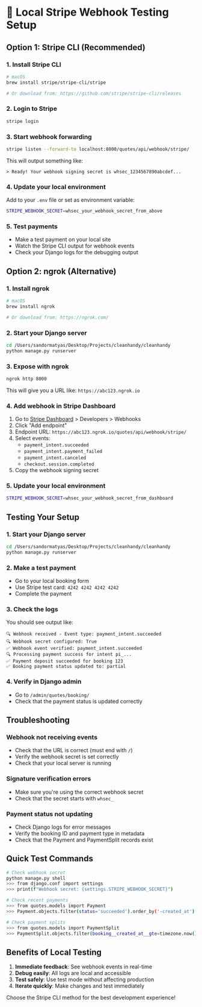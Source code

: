 # 🔧 Local Stripe Webhook Testing Setup

## Option 1: Stripe CLI (Recommended)

### 1. Install Stripe CLI
```bash
# macOS
brew install stripe/stripe-cli/stripe

# Or download from: https://github.com/stripe/stripe-cli/releases
```

### 2. Login to Stripe
```bash
stripe login
```

### 3. Start webhook forwarding
```bash
stripe listen --forward-to localhost:8000/quotes/api/webhook/stripe/
```

This will output something like:
```
> Ready! Your webhook signing secret is whsec_1234567890abcdef...
```

### 4. Update your local environment
Add to your `.env` file or set as environment variable:
```bash
STRIPE_WEBHOOK_SECRET=whsec_your_webhook_secret_from_above
```

### 5. Test payments
- Make a test payment on your local site
- Watch the Stripe CLI output for webhook events
- Check your Django logs for the debugging output

## Option 2: ngrok (Alternative)

### 1. Install ngrok
```bash
# macOS
brew install ngrok

# Or download from: https://ngrok.com/
```

### 2. Start your Django server
```bash
cd /Users/sandormatyas/Desktop/Projects/cleanhandy/cleanhandy
python manage.py runserver
```

### 3. Expose with ngrok
```bash
ngrok http 8000
```

This will give you a URL like: `https://abc123.ngrok.io`

### 4. Add webhook in Stripe Dashboard
1. Go to [Stripe Dashboard](https://dashboard.stripe.com/) > Developers > Webhooks
2. Click "Add endpoint"
3. Endpoint URL: `https://abc123.ngrok.io/quotes/api/webhook/stripe/`
4. Select events:
   - `payment_intent.succeeded`
   - `payment_intent.payment_failed`
   - `payment_intent.canceled`
   - `checkout.session.completed`
5. Copy the webhook signing secret

### 5. Update your local environment
```bash
STRIPE_WEBHOOK_SECRET=whsec_your_webhook_secret_from_dashboard
```

## Testing Your Setup

### 1. Start your Django server
```bash
cd /Users/sandormatyas/Desktop/Projects/cleanhandy/cleanhandy
python manage.py runserver
```

### 2. Make a test payment
- Go to your local booking form
- Use Stripe test card: `4242 4242 4242 4242`
- Complete the payment

### 3. Check the logs
You should see output like:
```
🔍 Webhook received - Event type: payment_intent.succeeded
🔍 Webhook secret configured: True
✅ Webhook event verified: payment_intent.succeeded
🔍 Processing payment success for intent pi_...
✅ Payment deposit succeeded for booking 123
✅ Booking payment status updated to: partial
```

### 4. Verify in Django admin
- Go to `/admin/quotes/booking/`
- Check that the payment status is updated correctly

## Troubleshooting

### Webhook not receiving events
- Check that the URL is correct (must end with `/`)
- Verify the webhook secret is set correctly
- Check that your local server is running

### Signature verification errors
- Make sure you're using the correct webhook secret
- Check that the secret starts with `whsec_`

### Payment status not updating
- Check Django logs for error messages
- Verify the booking ID and payment type in metadata
- Check that the Payment and PaymentSplit records exist

## Quick Test Commands

```bash
# Check webhook secret
python manage.py shell
>>> from django.conf import settings
>>> print(f"Webhook secret: {settings.STRIPE_WEBHOOK_SECRET}")

# Check recent payments
>>> from quotes.models import Payment
>>> Payment.objects.filter(status='succeeded').order_by('-created_at')[:3]

# Check payment splits
>>> from quotes.models import PaymentSplit
>>> PaymentSplit.objects.filter(booking__created_at__gte=timezone.now() - timedelta(hours=1))
```

## Benefits of Local Testing

1. **Immediate feedback**: See webhook events in real-time
2. **Debug easily**: All logs are local and accessible
3. **Test safely**: Use test mode without affecting production
4. **Iterate quickly**: Make changes and test immediately

Choose the Stripe CLI method for the best development experience!

